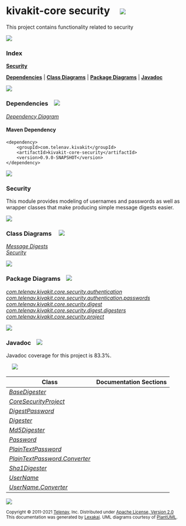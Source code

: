 # kivakit-core security &nbsp;&nbsp; <img src="https://www.kivakit.org/images/lock-40.png" srcset="https://www.kivakit.org/images/lock-40-2x.png 2x"/>

This project contains functionality related to security

<img src="https://www.kivakit.org/images/horizontal-line-512.png" srcset="https://www.kivakit.org/images/horizontal-line-512-2x.png 2x"/>

### Index

[**Security**](#security)  

[**Dependencies**](#dependencies) | [**Class Diagrams**](#class-diagrams) | [**Package Diagrams**](#package-diagrams) | [**Javadoc**](#javadoc)

<img src="https://www.kivakit.org/images/horizontal-line-512.png" srcset="https://www.kivakit.org/images/horizontal-line-512-2x.png 2x"/>

### Dependencies <a name="dependencies"></a> &nbsp;&nbsp; <img src="https://www.kivakit.org/images/dependencies-32.png" srcset="https://www.kivakit.org/images/dependencies-32-2x.png 2x"/>

[*Dependency Diagram*](https://www.kivakit.org/lexakai/kivakit/kivakit-core/security/documentation/diagrams/dependencies.svg)

#### Maven Dependency

    <dependency>
        <groupId>com.telenav.kivakit</groupId>
        <artifactId>kivakit-core-security</artifactId>
        <version>0.9.0-SNAPSHOT</version>
    </dependency>


<img src="https://www.kivakit.org/images/horizontal-line-128.png" srcset="https://www.kivakit.org/images/horizontal-line-128-2x.png 2x"/>

[//]: # (start-user-text)

### Security <a name = "security"></a>

This module provides modeling of usernames and passwords as well as wrapper classes that make
producing simple message digests easier.

[//]: # (end-user-text)

<img src="https://www.kivakit.org/images/horizontal-line-128.png" srcset="https://www.kivakit.org/images/horizontal-line-128-2x.png 2x"/>

### Class Diagrams <a name="class-diagrams"></a> &nbsp; &nbsp; <img src="https://www.kivakit.org/images/diagram-40.png" srcset="https://www.kivakit.org/images/diagram-40-2x.png 2x"/>

[*Message Digests*](https://www.kivakit.org/lexakai/kivakit/kivakit-core/security/documentation/diagrams/diagram-security-digest.svg)  
[*Security*](https://www.kivakit.org/lexakai/kivakit/kivakit-core/security/documentation/diagrams/diagram-security.svg)

<img src="https://www.kivakit.org/images/horizontal-line-128.png" srcset="https://www.kivakit.org/images/horizontal-line-128-2x.png 2x"/>

### Package Diagrams <a name="package-diagrams"></a> &nbsp;&nbsp; <img src="https://www.kivakit.org/images/box-32.png" srcset="https://www.kivakit.org/images/box-32-2x.png 2x"/>

[*com.telenav.kivakit.core.security.authentication*](https://www.kivakit.org/lexakai/kivakit/kivakit-core/security/documentation/diagrams/com.telenav.kivakit.core.security.authentication.svg)  
[*com.telenav.kivakit.core.security.authentication.passwords*](https://www.kivakit.org/lexakai/kivakit/kivakit-core/security/documentation/diagrams/com.telenav.kivakit.core.security.authentication.passwords.svg)  
[*com.telenav.kivakit.core.security.digest*](https://www.kivakit.org/lexakai/kivakit/kivakit-core/security/documentation/diagrams/com.telenav.kivakit.core.security.digest.svg)  
[*com.telenav.kivakit.core.security.digest.digesters*](https://www.kivakit.org/lexakai/kivakit/kivakit-core/security/documentation/diagrams/com.telenav.kivakit.core.security.digest.digesters.svg)  
[*com.telenav.kivakit.core.security.project*](https://www.kivakit.org/lexakai/kivakit/kivakit-core/security/documentation/diagrams/com.telenav.kivakit.core.security.project.svg)

<img src="https://www.kivakit.org/images/horizontal-line-128.png" srcset="https://www.kivakit.org/images/horizontal-line-128-2x.png 2x"/>

### Javadoc <a name="javadoc"></a> &nbsp;&nbsp; <img src="https://www.kivakit.org/images/books-32.png" srcset="https://www.kivakit.org/images/books-32-2x.png 2x"/>

Javadoc coverage for this project is 83.3%.  
  
&nbsp; &nbsp; <img src="https://www.kivakit.org/images/meter-80-96.png" srcset="https://www.kivakit.org/images/meter-80-96-2x.png 2x"/>




| Class | Documentation Sections |
|---|---|
| [*BaseDigester*](https://www.kivakit.org/javadoc/kivakit/kivakit.core.security/com/telenav/kivakit/core/security/digest/BaseDigester.html) |  |  
| [*CoreSecurityProject*](https://www.kivakit.org/javadoc/kivakit/kivakit.core.security/com/telenav/kivakit/core/security/project/CoreSecurityProject.html) |  |  
| [*DigestPassword*](https://www.kivakit.org/javadoc/kivakit/kivakit.core.security/com/telenav/kivakit/core/security/authentication/passwords/DigestPassword.html) |  |  
| [*Digester*](https://www.kivakit.org/javadoc/kivakit/kivakit.core.security/com/telenav/kivakit/core/security/digest/Digester.html) |  |  
| [*Md5Digester*](https://www.kivakit.org/javadoc/kivakit/kivakit.core.security/com/telenav/kivakit/core/security/digest/digesters/Md5Digester.html) |  |  
| [*Password*](https://www.kivakit.org/javadoc/kivakit/kivakit.core.security/com/telenav/kivakit/core/security/authentication/Password.html) |  |  
| [*PlainTextPassword*](https://www.kivakit.org/javadoc/kivakit/kivakit.core.security/com/telenav/kivakit/core/security/authentication/passwords/PlainTextPassword.html) |  |  
| [*PlainTextPassword.Converter*](https://www.kivakit.org/javadoc/kivakit/kivakit.core.security/com/telenav/kivakit/core/security/authentication/passwords/PlainTextPassword.Converter.html) |  |  
| [*Sha1Digester*](https://www.kivakit.org/javadoc/kivakit/kivakit.core.security/com/telenav/kivakit/core/security/digest/digesters/Sha1Digester.html) |  |  
| [*UserName*](https://www.kivakit.org/javadoc/kivakit/kivakit.core.security/com/telenav/kivakit/core/security/authentication/UserName.html) |  |  
| [*UserName.Converter*](https://www.kivakit.org/javadoc/kivakit/kivakit.core.security/com/telenav/kivakit/core/security/authentication/UserName.Converter.html) |  |  

[//]: # (start-user-text)



[//]: # (end-user-text)

<img src="https://www.kivakit.org/images/horizontal-line-512.png" srcset="https://www.kivakit.org/images/horizontal-line-512-2x.png 2x"/>

<sub>Copyright &#169; 2011-2021 [Telenav](http://telenav.com), Inc. Distributed under [Apache License, Version 2.0](LICENSE)</sub>  
<sub>This documentation was generated by [Lexakai](https://github.com/Telenav/lexakai). UML diagrams courtesy
of [PlantUML](http://plantuml.com).</sub>


